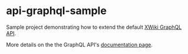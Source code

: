 # api-graphql-sample
Sample project demonstrating how to extend the default [XWiki GraphQL API](https://github.com/xwiki-contrib/api-graphql).

More details on the the GraphQL API's [documentation page](https://extensions.xwiki.org/xwiki/bin/view/Extension/XWiki%20GraphQL%20API/#HExtendingthemodel).